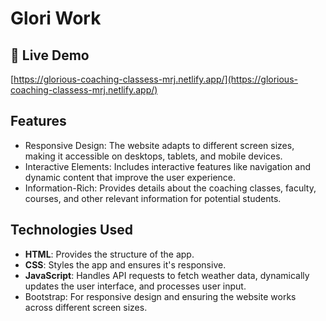 # Glori Work


<h2>🚀 Live Demo</h2>

[https://glorious-coaching-classess-mrj.netlify.app/](https://glorious-coaching-classess-mrj.netlify.app/)

## Features
- Responsive Design: The website adapts to different screen sizes, making it accessible on desktops, tablets, and mobile devices.
- Interactive Elements: Includes interactive features like navigation and dynamic content that improve the user experience.
- Information-Rich: Provides details about the coaching classes, faculty, courses, and other relevant information for potential students.

## Technologies Used
- **HTML**: Provides the structure of the app.
- **CSS**: Styles the app and ensures it's responsive.
- **JavaScript**: Handles API requests to fetch weather data, dynamically updates the user interface, and processes user input.
- Bootstrap: For responsive design and ensuring the website works across different screen sizes.

